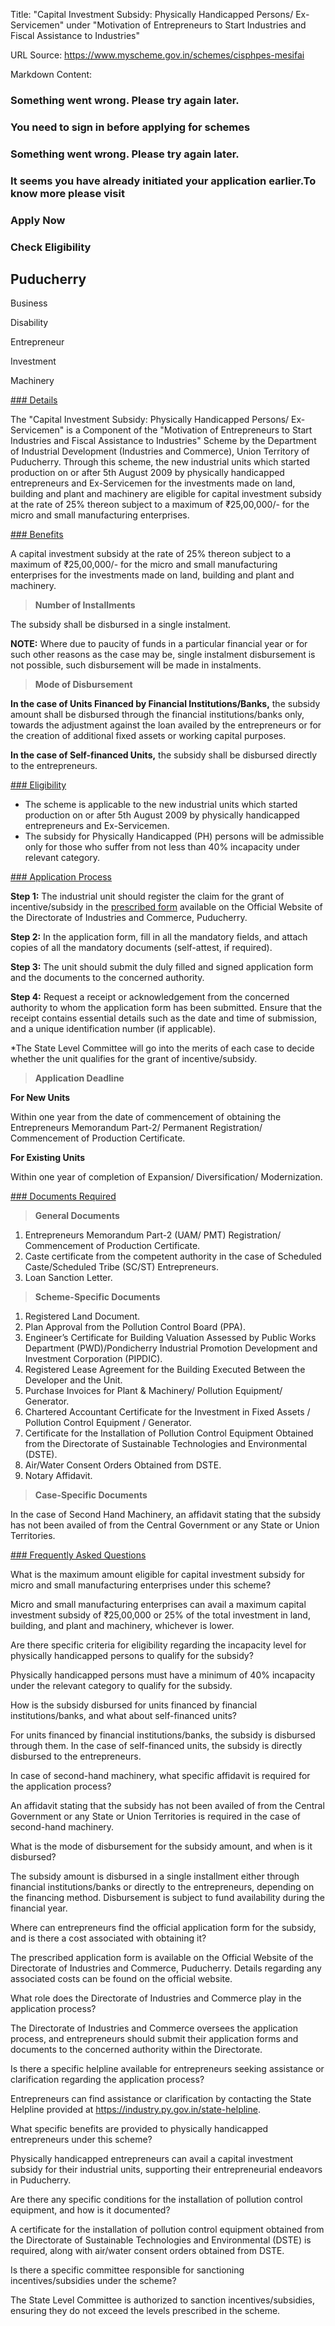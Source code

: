 Title: "Capital Investment Subsidy: Physically Handicapped Persons/ Ex-Servicemen" under "Motivation of Entrepreneurs to Start Industries and Fiscal Assistance to Industries"

URL Source: https://www.myscheme.gov.in/schemes/cisphpes-mesifai

Markdown Content:
### Something went wrong. Please try again later.

### 

### You need to sign in before applying for schemes

### Something went wrong. Please try again later.

### It seems you have already initiated your application earlier.To know more please visit

### Apply Now

### Check Eligibility

Puducherry
----------

Business

Disability

Entrepreneur

Investment

Machinery

[### Details](https://www.myscheme.gov.in/schemes/cisphpes-mesifai#details)

The "Capital Investment Subsidy: Physically Handicapped Persons/ Ex-Servicemen" is a Component of the "Motivation of Entrepreneurs to Start Industries and Fiscal Assistance to Industries" Scheme by the Department of Industrial Development (Industries and Commerce), Union Territory of Puducherry. Through this scheme, the new industrial units which started production on or after 5th August 2009 by physically handicapped entrepreneurs and Ex-Servicemen for the investments made on land, building and plant and machinery are eligible for capital investment subsidy at the rate of 25% thereon subject to a maximum of ₹25,00,000/- for the micro and small manufacturing enterprises.

[### Benefits](https://www.myscheme.gov.in/schemes/cisphpes-mesifai#benefits)

A capital investment subsidy at the rate of 25% thereon subject to a maximum of ₹25,00,000/- for the micro and small manufacturing enterprises for the investments made on land, building and plant and machinery.

> **Number of Installments**

The subsidy shall be disbursed in a single instalment.

**NOTE:** Where due to paucity of funds in a particular financial year or for such other reasons as the case may be, single instalment disbursement is not possible, such disbursement will be made in instalments.

> **Mode of Disbursement**

**In the case of Units Financed by Financial Institutions/Banks,** the subsidy amount shall be disbursed through the financial institutions/banks only, towards the adjustment against the loan availed by the entrepreneurs or for the creation of additional fixed assets or working capital purposes.

**In the case of Self-financed Units,** the subsidy shall be disbursed directly to the entrepreneurs.

[### Eligibility](https://www.myscheme.gov.in/schemes/cisphpes-mesifai#eligibility)

*   The scheme is applicable to the new industrial units which started production on or after 5th August 2009 by physically handicapped entrepreneurs and Ex-Servicemen.
*   The subsidy for Physically Handicapped (PH) persons will be admissible only for those who suffer from not less than 40% incapacity under relevant category.

[### Application Process](https://www.myscheme.gov.in/schemes/cisphpes-mesifai#application-process)

**Step 1:** The industrial unit should register the claim for the grant of incentive/subsidy in the [prescribed form](https://industry.py.gov.in/common-application-subsidies) available on the Official Website of the Directorate of Industries and Commerce, Puducherry.

**Step 2:** In the application form, fill in all the mandatory fields, and attach copies of all the mandatory documents (self-attest, if required).

**Step 3:** The unit should submit the duly filled and signed application form and the documents to the concerned authority.

**Step 4:** Request a receipt or acknowledgement from the concerned authority to whom the application form has been submitted. Ensure that the receipt contains essential details such as the date and time of submission, and a unique identification number (if applicable).

\*The State Level Committee will go into the merits of each case to decide whether the unit qualifies for the grant of incentive/subsidy.

> **Application Deadline**

**For New Units**

Within one year from the date of commencement of obtaining the Entrepreneurs Memorandum Part-2/ Permanent Registration/ Commencement of Production Certificate.

**For Existing Units**

Within one year of completion of Expansion/ Diversification/ Modernization.

[### Documents Required](https://www.myscheme.gov.in/schemes/cisphpes-mesifai#documents-required)

> **General Documents**

1.  Entrepreneurs Memorandum Part-2 (UAM/ PMT) Registration/ Commencement of Production Certificate.
2.  Caste certificate from the competent authority in the case of Scheduled Caste/Scheduled Tribe (SC/ST) Entrepreneurs.
3.  Loan Sanction Letter.

> **Scheme-Specific Documents**

1.  Registered Land Document.
2.  Plan Approval from the Pollution Control Board (PPA).
3.  Engineer’s Certificate for Building Valuation Assessed by Public Works Department (PWD)/Pondicherry Industrial Promotion Development and Investment Corporation (PIPDIC).
4.  Registered Lease Agreement for the Building Executed Between the Developer and the Unit.
5.  Purchase Invoices for Plant & Machinery/ Pollution Equipment/ Generator.
6.  Chartered Accountant Certificate for the Investment in Fixed Assets / Pollution Control Equipment / Generator.
7.  Certificate for the Installation of Pollution Control Equipment Obtained from the Directorate of Sustainable Technologies and Environmental (DSTE).
8.  Air/Water Consent Orders Obtained from DSTE.
9.  Notary Affidavit.

> **Case-Specific Documents**

In the case of Second Hand Machinery, an affidavit stating that the subsidy has not been availed of from the Central Government or any State or Union Territories.

[### Frequently Asked Questions](https://www.myscheme.gov.in/schemes/cisphpes-mesifai#faqs)

What is the maximum amount eligible for capital investment subsidy for micro and small manufacturing enterprises under this scheme?

Micro and small manufacturing enterprises can avail a maximum capital investment subsidy of ₹25,00,000 or 25% of the total investment in land, building, and plant and machinery, whichever is lower.

Are there specific criteria for eligibility regarding the incapacity level for physically handicapped persons to qualify for the subsidy?

Physically handicapped persons must have a minimum of 40% incapacity under the relevant category to qualify for the subsidy.

How is the subsidy disbursed for units financed by financial institutions/banks, and what about self-financed units?

For units financed by financial institutions/banks, the subsidy is disbursed through them. In the case of self-financed units, the subsidy is directly disbursed to the entrepreneurs.

In case of second-hand machinery, what specific affidavit is required for the application process?

An affidavit stating that the subsidy has not been availed of from the Central Government or any State or Union Territories is required in the case of second-hand machinery.

What is the mode of disbursement for the subsidy amount, and when is it disbursed?

The subsidy amount is disbursed in a single installment either through financial institutions/banks or directly to the entrepreneurs, depending on the financing method. Disbursement is subject to fund availability during the financial year.

Where can entrepreneurs find the official application form for the subsidy, and is there a cost associated with obtaining it?

The prescribed application form is available on the Official Website of the Directorate of Industries and Commerce, Puducherry. Details regarding any associated costs can be found on the official website.

What role does the Directorate of Industries and Commerce play in the application process?

The Directorate of Industries and Commerce oversees the application process, and entrepreneurs should submit their application forms and documents to the concerned authority within the Directorate.

Is there a specific helpline available for entrepreneurs seeking assistance or clarification regarding the application process?

Entrepreneurs can find assistance or clarification by contacting the State Helpline provided at https://industry.py.gov.in/state-helpline.

What specific benefits are provided to physically handicapped entrepreneurs under this scheme?

Physically handicapped entrepreneurs can avail a capital investment subsidy for their industrial units, supporting their entrepreneurial endeavors in Puducherry.

Are there any specific conditions for the installation of pollution control equipment, and how is it documented?

A certificate for the installation of pollution control equipment obtained from the Directorate of Sustainable Technologies and Environmental (DSTE) is required, along with air/water consent orders obtained from DSTE.

Is there a specific committee responsible for sanctioning incentives/subsidies under the scheme?

The State Level Committee is authorized to sanction incentives/subsidies, ensuring they do not exceed the levels prescribed in the scheme.
